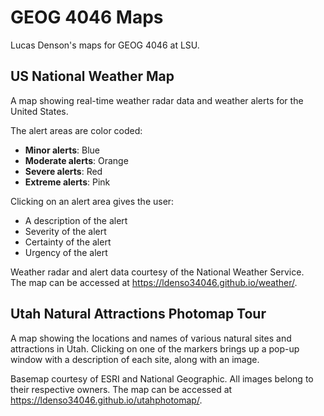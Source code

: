 # GEOG 4046 Maps
Lucas Denson's maps for GEOG 4046 at LSU.

## US National Weather Map
A map showing real-time weather radar data and weather alerts for the United States.  

The alert areas are color coded:
* **Minor alerts**: Blue  
* **Moderate alerts**: Orange  
* **Severe alerts**: Red  
* **Extreme alerts**: Pink  

Clicking on an alert area gives the user:  
* A description of the alert
* Severity of the alert
* Certainty of the alert
* Urgency of the alert

Weather radar and alert data courtesy of the National Weather Service.  
The map can be accessed at <https://ldenso34046.github.io/weather/>.

## Utah Natural Attractions Photomap Tour
A map showing the locations and names of various natural sites and attractions in Utah. Clicking on one of the markers brings up a pop-up window with a description of each site, along with an image.

Basemap courtesy of ESRI and National Geographic. All images belong to their respective owners. 
The map can be accessed at <https://ldenso34046.github.io/utahphotomap/>.
